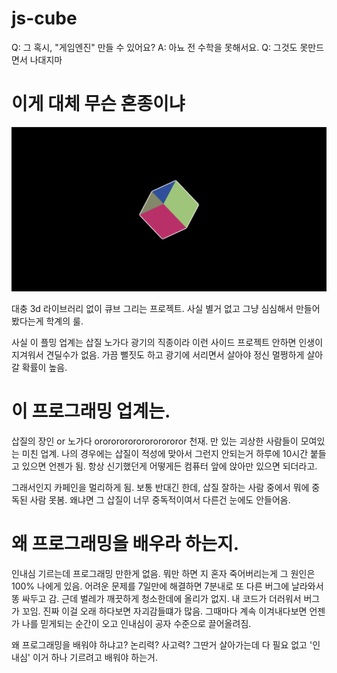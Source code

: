# js-cube
Q: 그 혹시, "게임엔진" 만들 수 있어요? A: 아뇨 전 수학을 못해서요. Q: 그것도 못만드면서 나대지마

# 이게 대체 무슨 혼종이냐

![img](./img/cube.png)

대충 3d 라이브러리 없이 큐브 그리는 프로젝트. 사실 별거 없고 그냥 심심해서 만들어 봤다는게 학계의 룰.

사실 이 플밍 업계는 삽질 노가다 광기의 직종이라 이런 사이드 프로젝트 안하면 인생이 지겨워서 견딜수가 없음. 가끔 뻘짓도 하고 광기에 서리면서 살아야 정신 멀쩡하게 살아갈 확률이 높음.

# 이 프로그래밍 업계는.

삽질의 장인 or 노가다 ororororororororororor 천재. 만 있는 괴상한 사람들이 모여있는 미친 업계. 나의 경우에는 삽질이 적성에 맞아서 그런지 안되는거 하루에 10시간 붙들고 있으면 언젠가 됨. 항상 신기했던게 어떻게든 컴퓨터 앞에 앉아만 있으면 되더라고.

그래서인지 카페인을 멀리하게 됨. 보통 반대긴 한데, 삽질 잘하는 사람 중에서 뭐에 중독된 사람 못봄. 왜냐면 그 삽질이 너무 중독적이여서 다른건 눈에도 안들어옴.

# 왜 프로그래밍을 배우라 하는지.

인내심 기르는데 프로그래밍 만한게 없음. 뭐만 하면 지 혼자 죽어버리는게 그 원인은 100% 나에게 있음. 어려운 문제를 7일만에 해결하면 7분내로 또 다른 버그에 날라와서 똥 싸두고 감. 근데 벌레가 깨끗하게 청소한데에 올리가 없지. 내 코드가 더러워서 버그가 꼬임. 진짜 이걸 오래 하다보면 자괴감들떄가 많음. 그때마다 계속 이겨내다보면 언젠가 나를 믿게되는 순간이 오고 인내심이 공자 수준으로 끌어올려짐.

왜 프로그래밍을 배워야 하냐고? 논리력? 사고력? 그딴거 살아가는데 다 필요 없고 '인내심' 이거 하나 기르려고 배워야 하는거.